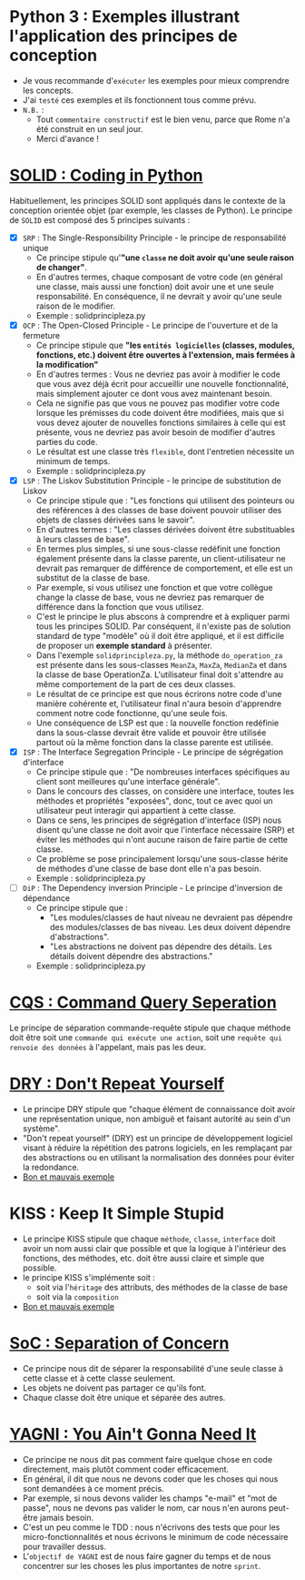 # Python 3 : Exemples illustrant l'application des principes de conception
- Je vous recommande d'`exécuter` les exemples pour mieux comprendre les concepts.
- J'ai `testé` ces exemples et ils fonctionnent tous comme prévu.
- `N.B.` : 
  - Tout `commentaire constructif` est le bien venu, parce que Rome n'a été construit en un seul jour. 
  - Merci d'avance !

# [SOLID : Coding in Python](https://towardsdatascience.com/solid-coding-in-python-1281392a6a94)
Habituellement, les principes SOLID sont appliqués dans le contexte de la conception orientée objet (par exemple, 
les classes de Python). Le principe de `SOLID` est composé des 5 principes suivants :
- [x] `SRP` : The Single-Responsibility Principle - le principe de responsabilité unique
  - Ce principe stipule qu'**"une `classe` ne doit avoir qu'une seule raison de changer"**.
  - En d'autres termes, chaque composant de votre code (en général une classe, mais aussi une fonction) doit avoir une 
    et une seule responsabilité. En conséquence, il ne devrait y avoir qu'une seule raison de le modifier.
  - Exemple : solidprincipleza.py 
- [x] `OCP` : The Open-Closed Principle - Le principe de l'ouverture et de la fermeture
  - Ce principe stipule que **"les `entités logicielles` (classes, modules, fonctions, etc.) doivent être ouvertes à 
    l'extension, mais fermées à la modification"**
  - En d'autres termes : Vous ne devriez pas avoir à modifier le code que vous avez déjà écrit pour accueillir une 
  nouvelle fonctionnalité, mais simplement ajouter ce dont vous avez maintenant besoin.
  - Cela ne signifie pas que vous ne pouvez pas modifier votre code lorsque les prémisses du code doivent être modifiées, 
    mais que si vous devez ajouter de nouvelles fonctions similaires à celle qui est présente, vous ne devriez pas avoir 
    besoin de modifier d'autres parties du code.
  - Le résultat est une classe très `flexible`, dont l'entretien nécessite un minimum de temps. 
  - Exemple : solidprincipleza.py  
- [x] `LSP` : The Liskov Substitution Principle - le principe de substitution de Liskov
  - Ce principe stipule que : "Les fonctions qui utilisent des pointeurs ou des références à des classes de base 
    doivent pouvoir utiliser des objets de classes dérivées sans le savoir".
  - En d'autres termes : "Les classes dérivées doivent être substituables à leurs classes de base".
  - En termes plus simples, si une sous-classe redéfinit une fonction également présente dans la classe parente, 
    un client-utilisateur ne devrait pas remarquer de différence de comportement, et elle est un substitut de la classe 
    de base.
  - Par exemple, si vous utilisez une fonction et que votre collègue change la classe de base, vous ne devriez pas 
    remarquer de différence dans la fonction que vous utilisez.
  - C'est le principe le plus abscons à comprendre et à expliquer parmi tous les principes SOLID. Par conséquent, il 
    n'existe pas de solution standard de type "modèle" où il doit être appliqué, et il est difficile de proposer un 
    **exemple standard** à présenter.
  - Dans l'exemple `solidprincipleza.py`, la méthode `do_operation_za` est présente dans les sous-classes `MeanZa`, 
    `MaxZa`, `MedianZa` et dans la classe de base OperationZa. L'utilisateur final doit s'attendre au même comportement 
    de la part de ces deux classes.
  - Le résultat de ce principe est que nous écrirons notre code d'une manière cohérente et, l'utilisateur final n'aura 
    besoin d'apprendre comment notre code fonctionne, qu'une seule fois.
  - Une conséquence de LSP est que : la nouvelle fonction redéfinie dans la sous-classe devrait être valide et pouvoir 
    être utilisée partout où la même fonction dans la classe parente est utilisée.
- [x] `ISP` : The Interface Segregation Principle - Le principe de ségrégation d'interface
  - Ce principe stipule que : "De nombreuses interfaces spécifiques au client sont meilleures qu'une interface générale".
  - Dans le concours des classes, on considère une interface, toutes les méthodes et propriétés "exposées", donc, 
    tout ce avec quoi un utilisateur peut interagir qui appartient à cette classe.
  - Dans ce sens, les principes de ségrégation d'interface (ISP) nous disent qu'une classe ne doit avoir que l'interface 
    nécessaire (SRP) et éviter les méthodes qui n'ont aucune raison de faire partie de cette classe.
  - Ce problème se pose principalement lorsqu'une sous-classe hérite de méthodes d'une classe de base dont elle n'a pas besoin.
  - Exemple : solidprincipleza.py  
- [ ] `DiP` : The Dependency inversion Principle - Le principe d'inversion de dépendance
  - Ce principe stipule que :
    + "Les modules/classes de haut niveau ne devraient pas dépendre des modules/classes de bas niveau. Les deux doivent 
      dépendre d'abstractions".
    + "Les abstractions ne doivent pas dépendre des détails. Les détails doivent dépendre des abstractions."
  - Exemple : solidprincipleza.py  

# [CQS : Command Query Seperation](https://en.wikipedia.org/wiki/Command%E2%80%93query_separation)
Le principe de séparation commande-requête stipule que chaque méthode doit être soit une `commande qui exécute une action`, 
soit une `requête qui renvoie des données` à l'appelant, mais pas les deux.

# [DRY : Don't Repeat Yourself](https://en.wikipedia.org/wiki/Don%27t_repeat_yourself)
+ Le principe DRY stipule que "chaque élément de connaissance doit avoir une représentation unique, non ambiguë et
  faisant autorité au sein d'un système".
+ "Don't repeat yourself" (DRY) est un principe de développement logiciel visant à réduire la répétition des patrons
  logiciels, en les remplaçant par des abstractions ou en utilisant la normalisation des données pour éviter la redondance.
+ [Bon et mauvais exemple](https://medium.com/@derodu/design-patterns-kiss-dry-tda-yagni-soc-828c112b89ee)

# KISS : Keep It Simple Stupid
+ Le principe KISS stipule que chaque `méthode`, `classe`, `interface` doit avoir un nom aussi clair que possible et que
  la logique à l'intérieur des fonctions, des méthodes, etc. doit être aussi claire et simple que possible.
+ le principe KISS s'implémente soit :
  + soit via l'`héritage` des attributs, des méthodes de la classe de base
  + soit via la `composition`
+ [Bon et mauvais exemple](https://medium.com/@derodu/design-patterns-kiss-dry-tda-yagni-soc-828c112b89ee)

# [SoC : Separation of Concern](https://medium.com/@derodu/design-patterns-kiss-dry-tda-yagni-soc-828c112b89ee)
+ Ce principe nous dit de séparer la responsabilité d'une seule classe à cette classe et à cette classe seulement.
+ Les objets ne doivent pas partager ce qu'ils font.
+ Chaque classe doit être unique et séparée des autres.

# [YAGNI : You Ain't Gonna Need It](https://medium.com/@derodu/design-patterns-kiss-dry-tda-yagni-soc-828c112b89ee)
+ Ce principe ne nous dit pas comment faire quelque chose en code directement, mais plutôt comment coder efficacement.
+ En général, il dit que nous ne devons coder que les choses qui nous sont demandées à ce moment précis.
+ Par exemple, si nous devons valider les champs "e-mail" et "mot de passe", nous ne devons pas valider le nom, car 
  nous n'en aurons peut-être jamais besoin.
+ C'est un peu comme le TDD : nous n'écrivons des tests que pour les micro-fonctionnalités et nous écrivons le minimum 
  de code nécessaire pour travailler dessus.
+ L'`objectif de YAGNI` est de nous faire gagner du temps et de nous concentrer sur les choses les plus importantes de 
  notre `sprint`.
